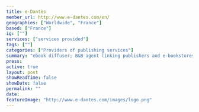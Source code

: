 ```yaml
---
title: e-Dantès
member_url: http://www.e-dantes.com/en/
geographies: ["Worldwide", "France"]
based: ["France"]
ig: [""] 
services: ["services provided"] 
tags: [""]
categories: ["Providers of publishing services"]
summary: "ebook diffuser; B&B agent linking publishers and e-bookstores."
press:
active: true
layout: post
showReadTime: false
showDate: false
permalink: ""
date: 
featureImage: "http://www.e-dantes.com/images/logo.png"
---
```


